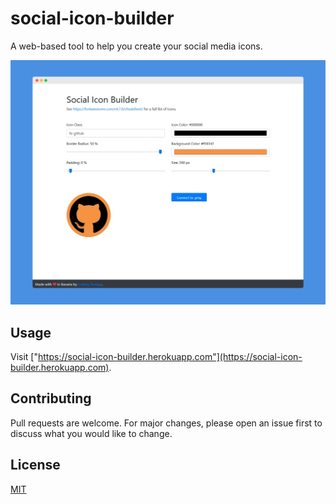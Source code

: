 # social-icon-builder

A web-based tool to help you create your social media icons.

![Screenshot of the website](media/screenshot.png "Social Icon Builder")

## Usage

Visit ["https://social-icon-builder.herokuapp.com"](https://social-icon-builder.herokuapp.com).

## Contributing
Pull requests are welcome. For major changes, please open an issue first to discuss what you would like to change.

## License
[MIT](https://choosealicense.com/licenses/mit/)
